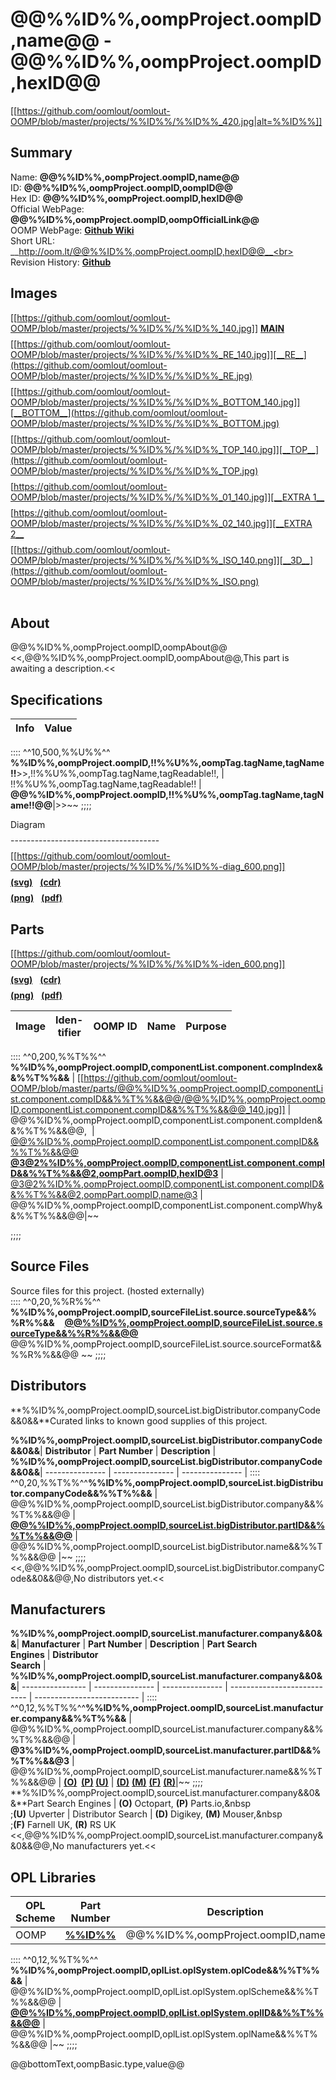 @@%%ID%%,oompProject.oompID,name@@ - __@@%%ID%%,oompProject.oompID,hexID@@__
===================================================== 

[[https://github.com/oomlout/oomlout-OOMP/blob/master/projects/%%ID%%/%%ID%%_420.jpg|alt=%%ID%%]]  

Summary   
------------------------------------ 
Name: __@@%%ID%%,oompProject.oompID,name@@__<br>
ID: __@@%%ID%%,oompProject.oompID,oompID@@__<br>
Hex ID: __@@%%ID%%,oompProject.oompID,hexID@@__<br>
Official WebPage: __@@%%ID%%,oompProject.oompID,oompOfficialLink@@__<br>
OOMP WebPage: __[Github Wiki](https://github.com/oomlout/oomlout-OOMP/wiki//%%ID%%)__<br>
Short URL: __http://oom.lt/@@%%ID%%,oompProject.oompID,hexID@@__<br>
Revision History: __[Github](https://github.com/oomlout/oomlout-OOMP/master/projects/%%ID%%)__<br>


Images
-------------------------
$$%%ID%%.jpg$$[[https://github.com/oomlout/oomlout-OOMP/blob/master/projects/%%ID%%/%%ID%%_140.jpg]] [__MAIN__](https://github.com/oomlout/oomlout-OOMP/blob/master/projects/%%ID%%/%%ID%%.jpg)
$$%%ID%%_RE.jpg$$[[https://github.com/oomlout/oomlout-OOMP/blob/master/projects/%%ID%%/%%ID%%_RE_140.jpg]][__RE__](https://github.com/oomlout/oomlout-OOMP/blob/master/projects/%%ID%%/%%ID%%_RE.jpg)
$$%%ID%%_BOTTOM.jpg$$[[https://github.com/oomlout/oomlout-OOMP/blob/master/projects/%%ID%%/%%ID%%_BOTTOM_140.jpg]][__BOTTOM__](https://github.com/oomlout/oomlout-OOMP/blob/master/projects/%%ID%%/%%ID%%_BOTTOM.jpg)
$$%%ID%%_TOP.jpg$$[[https://github.com/oomlout/oomlout-OOMP/blob/master/projects/%%ID%%/%%ID%%_TOP_140.jpg]][__TOP__](https://github.com/oomlout/oomlout-OOMP/blob/master/projects/%%ID%%/%%ID%%_TOP.jpg)
$$%%ID%%_01.jpg$$[[https://github.com/oomlout/oomlout-OOMP/blob/master/projects/%%ID%%/%%ID%%_01_140.jpg]][__EXTRA 1__](https://github.com/oomlout/oomlout-OOMP/blob/master/projects/%%ID%%/%%ID%%_01.jpg)
$$%%ID%%_02.jpg$$[[https://github.com/oomlout/oomlout-OOMP/blob/master/projects/%%ID%%/%%ID%%_02_140.jpg]][__EXTRA 2__](https://github.com/oomlout/oomlout-OOMP/blob/master/projects/%%ID%%/%%ID%%_02.jpg)
$$%%ID%%_ISO.png$$[[https://github.com/oomlout/oomlout-OOMP/blob/master/projects/%%ID%%/%%ID%%_ISO_140.png]][__3D__](https://github.com/oomlout/oomlout-OOMP/blob/master/projects/%%ID%%/%%ID%%_ISO.png)        
<br>


About    
---------------------
@@%%ID%%,oompProject.oompID,oompAbout@@    
<<,@@%%ID%%,oompProject.oompID,oompAbout@@,This part is awaiting a description.<<    
   
Specifications   
------------------------------   

| __Info__ | __Value__ |
| -------- | --------- |
::::
^^10,500,%%U%%^^
**%%ID%%,oompProject.oompID,!!%%U%%,oompTag.tagName,tagName!!**>>,!!%%U%%,oompTag.tagName,tagReadable!!,
| !!%%U%%,oompTag.tagName,tagReadable!! | __@@%%ID%%,oompProject.oompID,!!%%U%%,oompTag.tagName,tagName!!@@__|>>~~
;;;;

$$%%ID%%-diag.cdr$$Diagram
$$%%ID%%-diag.cdr$$-------------------------------------
$$%%ID%%-diag.cdr$$[[https://github.com/oomlout/oomlout-OOMP/blob/master/projects/%%ID%%/%%ID%%-diag_600.png]]    
$$%%ID%%-diag.cdr$$__[(svg)](https://github.com/oomlout/oomlout-OOMP/blob/master/projects/%%ID%%/%%ID%%-diag.svg)__ &nbsp; __[(cdr)](https://github.com/oomlout/oomlout-OOMP/blob/master/projects/%%ID%%/%%ID%%-diag.cdr)__ &nbsp; $$%%ID%%-diag.cdr$$__[(png)](https://github.com/oomlout/oomlout-OOMP/blob/master/projects/%%ID%%/%%ID%%-diag_1500.png)__ &nbsp; __[(pdf)](https://github.com/oomlout/oomlout-OOMP/blob/master/projects/%%ID%%/%%ID%%-diag_S.pdf)__       

Parts   
--------------------------------
$$%%ID%%-iden.cdr$$[[https://github.com/oomlout/oomlout-OOMP/blob/master/projects/%%ID%%/%%ID%%-iden_600.png]]  
$$%%ID%%-iden.cdr$$__[(svg)](https://github.com/oomlout/oomlout-OOMP/blob/master/projects/%%ID%%/%%ID%%-iden.svg)__ &nbsp; __[(cdr)](https://github.com/oomlout/oomlout-OOMP/blob/master/projects/%%ID%%/%%ID%%-iden.cdr)__ &nbsp; $$%%ID%%-iden.cdr$$__[(png)](https://github.com/oomlout/oomlout-OOMP/blob/master/projects/%%ID%%/%%ID%%-iden_1500.png)__ &nbsp; __[(pdf)](https://github.com/oomlout/oomlout-OOMP/blob/master/projects/%%ID%%/%%ID%%-iden_S.pdf)__       

| __Image__ | __Iden-<br>tifier__ | __OOMP ID__ | __Name__ | __Purpose__ |
| -------- | ------------------- | ----------- | -------- | ----------- |
::::
^^0,200,%%T%%^^
**%%ID%%,oompProject.oompID,componentList.component.compIndex&&%%T%%&&**
| [[https://github.com/oomlout/oomlout-OOMP/blob/master/parts/@@%%ID%%,oompProject.oompID,componentList.component.compID&&%%T%%&&@@/@@%%ID%%,oompProject.oompID,componentList.component.compID&&%%T%%&&@@_140.jpg]] | @@%%ID%%,oompProject.oompID,componentList.component.compIden&&%%T%%&&@@,&nbsp; | [@@%%ID%%,oompProject.oompID,componentList.component.compID&&%%T%%&&@@<br>__@3@2%%ID%%,oompProject.oompID,componentList.component.compID&&%%T%%&&@2,oompPart.oompID,hexID@3__](https://github.com/oomlout/oomlout-OOMP/wiki/@@%%ID%%,oompProject.oompID,componentList.component.compID&&%%T%%&&@@) | [@3@2%%ID%%,oompProject.oompID,componentList.component.compID&&%%T%%&&@2,oompPart.oompID,name@3](https://github.com/oomlout/oomlout-OOMP/wiki/@@%%ID%%,oompProject.oompID,componentList.component.compID&&%%T%%&&@@) | @@%%ID%%,oompProject.oompID,componentList.component.compWhy&&%%T%%&&@@|~~

;;;;



Source Files  
----------------------  
Source files for this project. (hosted externally)<br>
::::
^^0,20,%%R%%^^
**%%ID%%,oompProject.oompID,sourceFileList.source.sourceType&&%%R%%&&**&nbsp;&nbsp;&nbsp;&nbsp;__[@@%%ID%%,oompProject.oompID,sourceFileList.source.sourceType&&%%R%%&&@@](@@%%ID%%,oompProject.oompID,sourceFileList.source.sourceLink&&%%R%%&&@@)__ @@%%ID%%,oompProject.oompID,sourceFileList.source.sourceFormat&&%%R%%&&@@    ~~
;;;;

Distributors  
----------------------------  
**%%ID%%,oompProject.oompID,sourceList.bigDistributor.companyCode&&0&&**Curated links to known good supplies of this project.

**%%ID%%,oompProject.oompID,sourceList.bigDistributor.companyCode&&0&&**| __Distributor__ | __Part Number__ | __Description__ |
**%%ID%%,oompProject.oompID,sourceList.bigDistributor.companyCode&&0&&**| --------------- | --------------- | --------------- |
::::
^^0,20,%%T%%^^**%%ID%%,oompProject.oompID,sourceList.bigDistributor.companyCode&&%%T%%&&**
| @@%%ID%%,oompProject.oompID,sourceList.bigDistributor.company&&%%T%%&&@@ | __[@@%%ID%%,oompProject.oompID,sourceList.bigDistributor.partID&&%%T%%&&@@](@@%%ID%%,oompProject.oompID,sourceList.bigDistributor.link&&%%T%%&&@@)__ | @@%%ID%%,oompProject.oompID,sourceList.bigDistributor.name&&%%T%%&&@@ |~~
;;;;
<<,@@%%ID%%,oompProject.oompID,sourceList.bigDistributor.companyCode&&0&&@@,No distributors yet.<<

Manufacturers    
-----------------------    
**%%ID%%,oompProject.oompID,sourceList.manufacturer.company&&0&&**| __Manufacturer__ | __Part Number__ | __Description__ | __Part Search<br/>Engines__ | __Distributor<br/>Search__ |
**%%ID%%,oompProject.oompID,sourceList.manufacturer.company&&0&&**| ---------------- | --------------- | --------------- | --------------------------- | -------------------------- |
::::
^^0,12,%%T%%^^**%%ID%%,oompProject.oompID,sourceList.manufacturer.company&&%%T%%&&**
| @@%%ID%%,oompProject.oompID,sourceList.manufacturer.company&&%%T%%&&@@ | __@3%%ID%%,oompProject.oompID,sourceList.manufacturer.partID&&%%T%%&&@3__
 | @@%%ID%%,oompProject.oompID,sourceList.manufacturer.name&&%%T%%&&@@ | __[(O)](http://octopart.com/partsearch#!?q=%22@3%%ID%%,oompProject.oompID,sourceList.manufacturer.partID&&%%T%%&&@3%22) &nbsp;[(P)](http://parts.io/search/term-@@%%ID%%,oompProject.oompID,sourceList.manufacturer.company&&%%T%%&&@@%20@3%%ID%%,oompProject.oompID,sourceList.manufacturer.partID&&%%T%%&&@3/)&nbsp;[(U)](http://upverter.com/search/?q=%22@3%%ID%%,oompProject.oompID,sourceList.manufacturer.partID&&%%T%%&&@3%22)__ | __[(D)](http://www.digikey.com/product-search/en?x=0&y=0&lang=en&site=us&keywords=@@%%ID%%,oompProject.oompID,sourceList.manufacturer.company&&%%T%%&&@@%20@3%%ID%%,oompProject.oompID,sourceList.manufacturer.partID&&%%T%%&&@3)__&nbsp;__[(M)](http://www.mouser.com/Search/Refine.aspx?Keyword=@@%%ID%%,oompProject.oompID,sourceList.manufacturer.company&&%%T%%&&@@%20@3%%ID%%,oompProject.oompID,sourceList.manufacturer.partID&&%%T%%&&@3)__&nbsp;__[(F)](http://uk.farnell.com/webapp/wcs/stores/servlet/Search?catalogId=&langId=44&storeId=10151&gs=true&st=@@%%ID%%,oompProject.oompID,sourceList.manufacturer.company&&%%T%%&&@@%20@3%%ID%%,oompProject.oompID,sourceList.manufacturer.partID&&%%T%%&&@3)__&nbsp;__[(R)](http://uk.rs-online.com/web/c/?searchTerm=@3%%ID%%,oompProject.oompID,sourceList.manufacturer.partID&&%%T%%&&@3&h=s&sra=oss)__|~~
;;;;
**%%ID%%,oompProject.oompID,sourceList.manufacturer.company&&0&&**Part Search Engines | __(O)__ Octopart,&nbsp;__(P)__ Parts.io,&nbsp<br />;__(U)__ Upverter | Distributor Search | __(D)__ Digikey,&nbsp;__(M)__ Mouser,&nbsp<br />;__(F)__ Farnell UK,&nbsp;__(R)__ RS UK
<<,@@%%ID%%,oompProject.oompID,sourceList.manufacturer.company&&0&&@@,No manufacturers yet.<<

OPL Libraries   
----------------------------------
| __OPL Scheme__ | __Part Number__ | __Description__ |
| -------------- | --------------- | --------------- |
| OOMP | __[%%ID%%](https://github.com/oomlout/oomlout-OOMP/wiki/%%ID%%)__ | @@%%ID%%,oompProject.oompID,name@@ |
::::
^^0,12,%%T%%^^
**%%ID%%,oompProject.oompID,oplList.oplSystem.oplCode&&%%T%%&&**
| @@%%ID%%,oompProject.oompID,oplList.oplSystem.oplScheme&&%%T%%&&@@ | __[@@%%ID%%,oompProject.oompID,oplList.oplSystem.oplID&&%%T%%&&@@]([@@%%ID%%,oompProject.oompID,oplList.oplSystem.oplLink&&%%T%%&&@@)__ | @@%%ID%%,oompProject.oompID,oplList.oplSystem.oplName&&%%T%%&&@@ |~~
;;;;



@@bottomText,oompBasic.type,value@@
